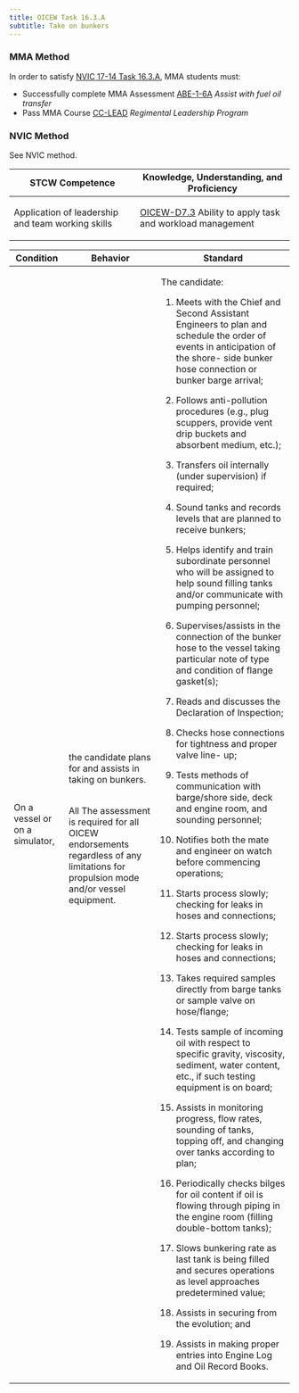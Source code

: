 ```yaml
---
title: OICEW Task 16.3.A 
subtitle: Take on bunkers
---
```



### MMA Method

In order to satisfy  [NVIC 17-14  Task  16.3.A](/stcw23/assets/images/nvic-17-14.pdf), MMA students must:

* Successfully complete MMA Assessment  [ABE-1-6A](ABE-1-6A) *Assist with fuel oil transfer*
* Pass MMA Course  [CC-LEAD](CC-LEAD) *Regimental Leadership Program*


### NVIC Method

<a onclick="togglevisibility('nvic_methods')" >See NVIC method.</a>

<div id='nvic_methods' class='hide'>

<table>
<thead>
<tr>
<th class='forty'> STCW Competence </th>
<th class='sixty'> Knowledge, Understanding, and Proficiency </th>
</tr>
</thead>




<tbody>
<tr><td markdown='1'>

Application of leadership and team working skills

</td><td markdown='1'>

[OICEW-D7.3](../../tables/31.html#OICEW-D7.3) Ability to apply task and workload management

</td></tr>


</tbody>
</table>


<table>
<thead>
<tr><th class='twenty'>  Condition </th><th class='twenty'> Behavior </th><th  class='sixty'>Standard </th></tr>
</thead>
<tbody >



<tr><td markdown='1'>

On a vessel or on a simulator,

</td><td markdown='1'>

the candidate plans for and assists in taking on bunkers.

<br>

<div class="tooltip">All
<span class="tooltiptext">
The assessment is required for all OICEW endorsements regardless of any limitations for propulsion mode and/or vessel equipment.
</span>
</div>


</td><td markdown='1'>

The candidate:

1. Meets with the Chief and Second Assistant Engineers to plan and schedule the order of events in anticipation of the shore- side bunker hose connection or bunker barge arrival;

2. Follows anti-pollution procedures (e.g., plug scuppers, provide vent drip buckets and absorbent medium, etc.);

3. Transfers oil internally (under supervision) if required;

4. Sound tanks and records levels that are planned to receive bunkers;

5. Helps identify and train subordinate personnel who will be assigned to help sound filling tanks and/or communicate with pumping personnel;

6. Supervises/assists in the connection of the bunker hose to the vessel taking particular note of type and condition of flange gasket(s);

7. Reads and discusses the Declaration of Inspection;

8. Checks hose connections for tightness and proper valve line- up;

9. Tests methods of communication with barge/shore side, deck and engine room, and sounding personnel;

10. Notifies both the mate and engineer on watch before commencing operations;

11. Starts process slowly; checking for leaks in hoses and connections;

12. Starts process slowly; checking for leaks in hoses and connections;

13. Takes required samples directly from barge tanks or sample valve on hose/flange;

14. Tests sample of incoming oil with respect to specific gravity, viscosity, sediment, water content, etc., if such testing equipment is on board;

15. Assists in monitoring progress, flow rates, sounding of tanks, topping off, and changing over tanks according to plan;

16. Periodically checks bilges for oil content if oil is flowing through piping in the engine room (filling double-bottom tanks);

17. Slows bunkering rate as last tank is being filled and secures operations as level approaches predetermined value;

18. Assists in securing from the evolution; and

19. Assists in making proper entries into Engine Log and Oil Record Books.

</td></tr>
</tbody>
</table>
</div>
